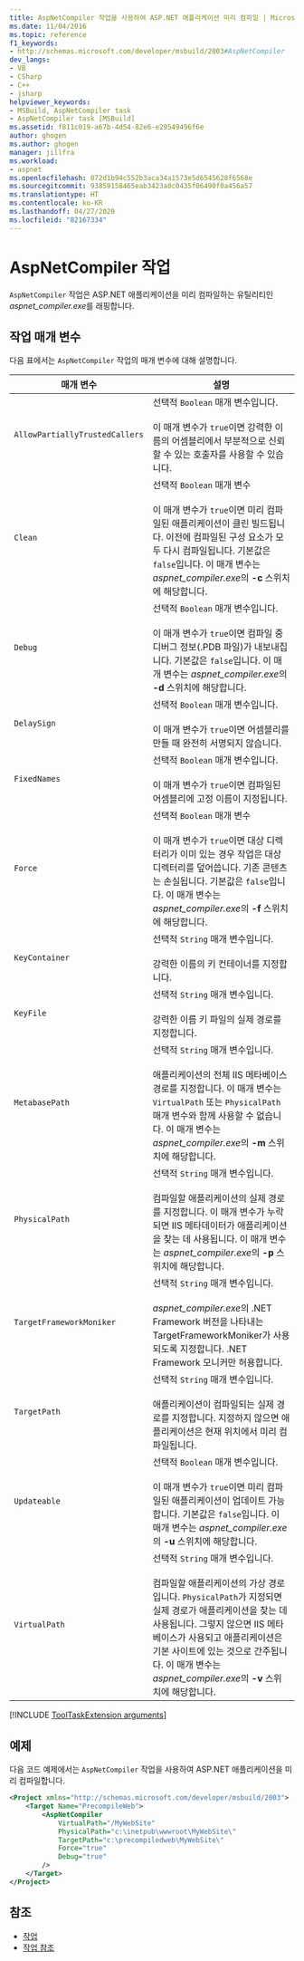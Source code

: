 ```yaml
---
title: AspNetCompiler 작업을 사용하여 ASP.NET 애플리케이션 미리 컴파일 | Microsoft Docs
ms.date: 11/04/2016
ms.topic: reference
f1_keywords:
- http://schemas.microsoft.com/developer/msbuild/2003#AspNetCompiler
dev_langs:
- VB
- CSharp
- C++
- jsharp
helpviewer_keywords:
- MSBuild, AspNetCompiler task
- AspNetCompiler task [MSBuild]
ms.assetid: f811c019-a67b-4d54-82e6-e29549496f6e
author: ghogen
ms.author: ghogen
manager: jillfra
ms.workload:
- aspnet
ms.openlocfilehash: 072d1b94c552b3aca34a1573e5d6545628f6568e
ms.sourcegitcommit: 93859158465eab3423a0c0435f06490f0a456a57
ms.translationtype: HT
ms.contentlocale: ko-KR
ms.lasthandoff: 04/27/2020
ms.locfileid: "82167334"
---
```

# <a name="aspnetcompiler-task"></a>AspNetCompiler 작업

`AspNetCompiler` 작업은 ASP.NET 애플리케이션을 미리 컴파일하는 유틸리티인 *aspnet_compiler.exe*를 래핑합니다.

## <a name="task-parameters"></a>작업 매개 변수

다음 표에서는 `AspNetCompiler` 작업의 매개 변수에 대해 설명합니다.

|매개 변수|설명|
|---------------|-----------------|
|`AllowPartiallyTrustedCallers`|선택적 `Boolean` 매개 변수입니다.<br /><br /> 이 매개 변수가 `true`이면 강력한 이름의 어셈블리에서 부분적으로 신뢰할 수 있는 호출자를 사용할 수 있습니다.|
|`Clean`|선택적 `Boolean` 매개 변수<br /><br /> 이 매개 변수가 `true`이면 미리 컴파일된 애플리케이션이 클린 빌드됩니다. 이전에 컴파일된 구성 요소가 모두 다시 컴파일됩니다. 기본값은 `false`입니다. 이 매개 변수는 *aspnet_compiler.exe*의 **-c** 스위치에 해당합니다.|
|`Debug`|선택적 `Boolean` 매개 변수입니다.<br /><br /> 이 매개 변수가 `true`이면 컴파일 중 디버그 정보(.PDB 파일)가 내보내집니다. 기본값은 `false`입니다. 이 매개 변수는 *aspnet_compiler.exe*의 **-d** 스위치에 해당합니다.|
|`DelaySign`|선택적 `Boolean` 매개 변수입니다.<br /><br /> 이 매개 변수가 `true`이면 어셈블리를 만들 때 완전히 서명되지 않습니다.|
|`FixedNames`|선택적 `Boolean` 매개 변수입니다.<br /><br /> 이 매개 변수가 `true`이면 컴파일된 어셈블리에 고정 이름이 지정됩니다.|
|`Force`|선택적 `Boolean` 매개 변수<br /><br /> 이 매개 변수가 `true`이면 대상 디렉터리가 이미 있는 경우 작업은 대상 디렉터리를 덮어씁니다. 기존 콘텐츠는 손실됩니다. 기본값은 `false`입니다. 이 매개 변수는 *aspnet_compiler.exe*의 **-f** 스위치에 해당합니다.|
|`KeyContainer`|선택적 `String` 매개 변수입니다.<br /><br /> 강력한 이름의 키 컨테이너를 지정합니다.|
|`KeyFile`|선택적 `String` 매개 변수입니다.<br /><br /> 강력한 이름 키 파일의 실제 경로를 지정합니다.|
|`MetabasePath`|선택적 `String` 매개 변수입니다.<br /><br /> 애플리케이션의 전체 IIS 메타베이스 경로를 지정합니다. 이 매개 변수는 `VirtualPath` 또는 `PhysicalPath` 매개 변수와 함께 사용할 수 없습니다. 이 매개 변수는 *aspnet_compiler.exe*의 **-m** 스위치에 해당합니다.|
|`PhysicalPath`|선택적 `String` 매개 변수입니다.<br /><br /> 컴파일할 애플리케이션의 실제 경로를 지정합니다. 이 매개 변수가 누락되면 IIS 메타데이터가 애플리케이션을 찾는 데 사용됩니다. 이 매개 변수는 *aspnet_compiler.exe*의 **-p** 스위치에 해당합니다.|
|`TargetFrameworkMoniker`|선택적 `String` 매개 변수입니다.<br /><br /> *aspnet_compiler.exe*의 .NET Framework 버전을 나타내는 TargetFrameworkMoniker가 사용되도록 지정합니다. .NET Framework 모니커만 허용합니다.|
|`TargetPath`|선택적 `String` 매개 변수입니다.<br /><br /> 애플리케이션이 컴파일되는 실제 경로를 지정합니다. 지정하지 않으면 애플리케이션은 현재 위치에서 미리 컴파일됩니다.|
|`Updateable`|선택적 `Boolean` 매개 변수입니다.<br /><br /> 이 매개 변수가 `true`이면 미리 컴파일된 애플리케이션이 업데이트 가능합니다.  기본값은 `false`입니다. 이 매개 변수는 *aspnet_compiler.exe*의 **-u** 스위치에 해당합니다.|
|`VirtualPath`|선택적 `String` 매개 변수입니다.<br /><br /> 컴파일할 애플리케이션의 가상 경로입니다. `PhysicalPath`가 지정되면 실제 경로가 애플리케이션을 찾는 데 사용됩니다. 그렇지 않으면 IIS 메타베이스가 사용되고 애플리케이션은 기본 사이트에 있는 것으로 간주됩니다. 이 매개 변수는 *aspnet_compiler.exe*의 **-v** 스위치에 해당합니다.|

[!INCLUDE [ToolTaskExtension arguments](includes/tooltaskextension-base-params.md)]

## <a name="example"></a>예제

다음 코드 예제에서는 `AspNetCompiler` 작업을 사용하여 ASP.NET 애플리케이션을 미리 컴파일합니다.

```xml
<Project xmlns="http://schemas.microsoft.com/developer/msbuild/2003">
    <Target Name="PrecompileWeb">
        <AspNetCompiler
            VirtualPath="/MyWebSite"
            PhysicalPath="c:\inetpub\wwwroot\MyWebSite\"
            TargetPath="c:\precompiledweb\MyWebSite\"
            Force="true"
            Debug="true"
        />
    </Target>
</Project>
```

## <a name="see-also"></a>참조

* [작업](../msbuild/msbuild-tasks.md)
* [작업 참조](../msbuild/msbuild-task-reference.md)
